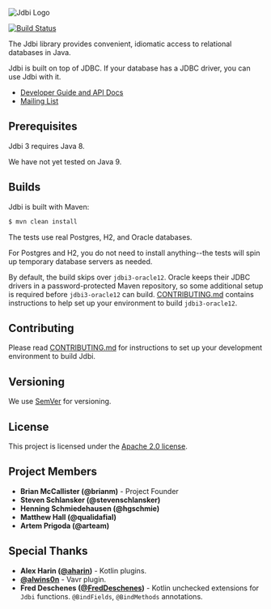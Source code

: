 ![Jdbi Logo](docs/src/adoc/images/logo.svg)

[![Build Status](https://travis-ci.org/jdbi/jdbi.svg?branch=master)](https://travis-ci.org/jdbi/jdbi)

The Jdbi library provides convenient, idiomatic access to relational databases
in Java.

Jdbi is built on top of JDBC. If your database has a JDBC driver, you can use
Jdbi with it.

* [Developer Guide and API Docs](https://jdbi.github.io/)
* [Mailing List](http://groups.google.com/group/jdbi)

## Prerequisites

Jdbi 3 requires Java 8.

We have not yet tested on Java 9.

## Builds

Jdbi is built with Maven:

```bash
$ mvn clean install
```

The tests use real Postgres, H2, and Oracle databases.

For Postgres and H2, you do not need to install anything--the tests will spin up
temporary database servers as needed.

By default, the build skips over `jdbi3-oracle12`. Oracle keeps their JDBC
drivers in a password-protected Maven repository, so some additional setup is
required before `jdbi3-oracle12` can build.
[CONTRIBUTING.md](https://github.com/jdbi/jdbi/blob/master/CONTRIBUTING.md)
contains instructions to help set up your environment to build `jdbi3-oracle12`.

## Contributing

Please read
[CONTRIBUTING.md](https://github.com/jdbi/jdbi/blob/master/CONTRIBUTING.md)
for instructions to set up your development environment to build Jdbi.

## Versioning

We use [SemVer](http://semver.org/) for versioning.

## License

This project is licensed under the
[Apache 2.0 license](https://www.apache.org/licenses/LICENSE-2.0.html).

## Project Members

* **Brian McCallister (@brianm)** - Project Founder
* **Steven Schlansker (@stevenschlansker)**
* **Henning Schmiedehausen (@hgschmie)**
* **Matthew Hall (@qualidafial)**
* **Artem Prigoda (@arteam)**

## Special Thanks

* **Alex Harin ([@aharin](https://github.com/aharin))** - Kotlin plugins.
* **[@alwins0n](https://github.com/alwins0n)** - Vavr plugin.
* **Fred Deschenes ([@FredDeschenes](https://github.com/FredDeschenes))** -
  Kotlin unchecked extensions for `Jdbi` functions. `@BindFields`,
  `@BindMethods` annotations.
